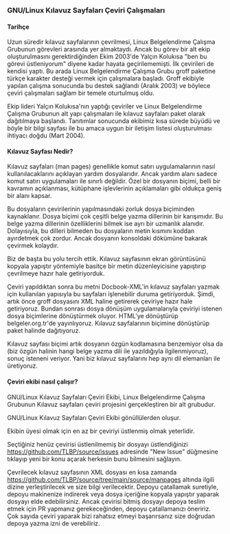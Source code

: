 ### GNU/Linux Kılavuz Sayfaları Çeviri Çalışmaları

#### Tarihçe
Uzun süredir kılavuz sayfalarının çevrilmesi, Linux Belgelendirme Çalışma
Grubunun görevleri arasında yer almaktaydı. Ancak bu görev bir alt ekip
oluşturulmasını gerektirdiğinden Ekim 2003'de Yalçın Kolukısa "ben bu görevi
üstleniyorum" diyene kadar hayata geçirilememişti. İlk çevirileri de kendisi
yaptı. Bu arada Linux Belgelendirme Çalışma Grubu groff paketine türkçe
karakter desteği vermek için çalışmalara başladı. Groff ekibiyle yapılan
çalışma sonucunda bu destek sağlandı (Aralık 2003) ve böylece çeviri
çalışmaları sağlam bir temele oturtulmuş oldu.

Ekip lideri Yalçın Kolukısa'nın yaptığı çeviriler ve Linux Belgelendirme
Çalışma Grubunun alt yapı çalışmaları ile kılavuz sayfaları paket olarak
dağıtılmaya başlandı. Tanıtımlar sonucunda ekibimiz kısa sürede büyüdü ve
böyle bir bilgi sayfası ile bu amaca uygun bir iletişim listesi oluşturulması
ihtiyacı doğdu (Mart 2004).


#### Kılavuz Sayfası Nedir?

Kılavuz sayfaları (man pages) genellikle komut satırı uygulamalarının nasıl
kullanılacaklarını açıklayan yardım dosyalarıdır. Ancak yardım alanı sadece
komut satırı uygulamaları ile sınırlı değildir. Özel bir dosyanın biçimi,
belli bir kavramın açıklanması, kütüphane işlevlerinin açıklamaları gibi
oldukça geniş bir alanı kapsar.

Bu dosyaların çevirilerinin yapılmasındaki zorluk dosya biçiminden kaynaklanır.
Dosya biçimi çok çeşitli belge yazma dillerinin bir karışımıdır. Bu belge yazma
dillerinin özelliklerini bilmek ise ayrı bir uzmanlık alanıdır. Dolayısıyla, bu
dilleri bilmeden bu dosyaların metin kısmını koddan ayırdetmek çok zordur.
Ancak dosyanın konsoldaki dökümüne bakarak çevirmek kolaydır.

Biz de başta bu yolu tercih ettik. Kılavuz sayfasının ekran görüntüsünü kopyala
yapıştır yöntemiyle basitçe bir metin düzenleyicisine yapıştırıp çevrilmeye
hazır hale getiriyorduk.

Çeviri yapıldıktan sonra bu metni Docbook-XML'in kılavuz sayfaları yazmak için
kullanılan yapısıyla bu sayfaları işlenebilir duruma getiriyorduk. Şimdi,
artık önce groff dosyasını XML haline getirerek çeviriye hazır hale
getiriyoruz. Bundan sonrası dosya dönüşüm uygulamalarıyla çeviriyi istenen
dosya biçimlerine dönüştürmek oluyor. HTML'ye dönüştürüp belgeler.org.tr'de
yayınlıyoruz. Kılavuz sayfalarının biçimine dönüştürüp paket halinde
dağıtıyoruz.

Kılavuz sayfası biçimi artık dosyanın özgün kodlamasına benzemiyor olsa da
(biz özgün halinin hangi belge yazma dili ile yazıldığıyla ilgilenmiyoruz),
sonuç isteneni veriyor. Yani biz kılavuz sayfalarını hep aynı dil elemanları
ile üretiyoruz.


#### Çeviri ekibi nasıl çalışır?

GNU/Linux Kılavuz Sayfaları Çeviri Ekibi, Linux Belgelendirme Çalışma Grubunun
Kılavuz sayfaları çeviri projesini gerçekleştiren bir alt grubudur.

GNU/Linux Kılavuz Sayfaları Çeviri Ekibi gönüllülerden oluşur.

Ekibin üyesi olmak için en az bir çeviriyi üstlenmiş olmak yeterlidir.

Seçtiğiniz henüz çevirisi üstlenilmemiş bir dosyayı üstlendiğinizi
https://github.com/TLBP/source/issues adresinde "New Issue" düğmesine
tıklayıp yeni bir konu açarak herkesin bunu bilmesini sağlayın.

Çevrilecek kılavuz sayfasının XML dosyası en kısa zamanda
https://github.com/TLBP/source/tree/main/source/manpages altında ilgili dizine
yerleştirilecek ve size bilgi verilecektir. Depoyu çatallamak suretiyle,
depoyu makinenize indirerek veya dosya içeriğine kopyala yapıştır yaparak
dosyayı elde edebilirsiniz. Ancak çevirisi bitmiş dosyayı depoya teslim
etmek için PR yapmanız gerekeceğinden, depoyu çatallamanızı öneririz. Çok
sayıda çeviri yaparak bizi rahatsız etmeyi başarırsanız size doğrudan
depoya yazma izni de verebiliriz.
